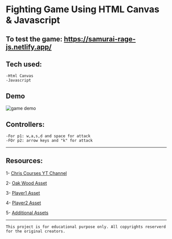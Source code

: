 # Fighting Game Using HTML Canvas & Javascript


## To test the game: https://samurai-rage-js.netlify.app/


## Tech used:
    -Html Canvas
    -Javascript

## Demo

![game demo](./assets/game_demo.gif)

## Controllers:

    -For p1: w,a,s,d and space for attack
    -FOr p2: arrow keys and "k" for attack

---

## Resources:

1- [Chris Courses YT Channel](https://www.youtube.com/watch?v=vyqbNFMDRGQ)

2- [Oak Wood Asset](https://brullov.itch.io/oak-woods)

3- [Player1 Asset](https://luizmelo.itch.io/martial-hero)

4- [Player2 Asset](https://luizmelo.itch.io/martial-hero-2)

5- [Additional Assets](https://drive.google.com/drive/folders/1569Y7WYX-aQf6LKstJtpuWQD0ylWxZ4P)

---
    This project is for educational purpose only. All copyrights reserverd for the original creators. 
